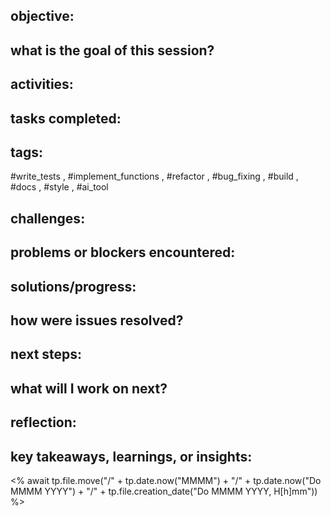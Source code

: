 ## objective:
what is the goal of this session?
- 

## activities:
tasks completed:
- 

## tags:
 #write_tests , #implement_functions , #refactor , #bug_fixing , #build , #docs , #style , #ai_tool  

## challenges:
problems or blockers encountered: 
- 

## solutions/progress:
how were issues resolved?
- 

## next steps:
what will I work on next?
- 

## reflection:
key takeaways, learnings, or insights:
- 

<% await tp.file.move("/" + tp.date.now("MMMM") + "/" + tp.date.now("Do MMMM YYYY") + "/" + tp.file.creation_date("Do MMMM YYYY, H[h]mm")) %>